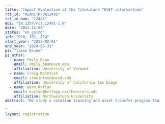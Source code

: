 ```yaml
---
title: "Impact Evaluation of the Titukulane TEVET intervention"
rct_id: "AEARCTR-0012481"
rct_id_num: "12481"
doi: "10.1257/rct.12481-1.0"
date: "2023-12-04"
status: "on_going"
jel: "O10, J01, J24"
start_year: "2022-02-01"
end_year: "2024-05-31"
pi: "lasse Brune"
pi_other:
  - name: Emily Beam
    email: emily.beam@uvm.edu
    affiliation: University of Vermont
  - name: Craig McIntosh
    email: ctmcintosh@ucsd.edu
    affiliation: University of California San Diego
  - name: Dean Karlan
    email: karlan@kellogg.northwestern.edu
    affiliation: Northwestern University
abstract: "We study a vocation training and asset transfer program that is part of the USAID Titukulane Reslience Food Security Activity in Malawi. in Malawi. The purpose of the study is to evaluate the impacts of participation by eligible youths in Titukulane's TEVET (Technical, Entrepreneurial and Vocational Education and Training) intervention that combines informal vocational training delivered by a local artisan with cash asset transfers. Participation offers were randomized individually after assessment of eligibility by the partner and assignment to potential trainers. We used an oversubscription design: for trainers assigned to more than five eligible and interested potential participants, five individuals were randomly selected to be invited to the program, and the remainder make up the control group.
"
layout: registration
---
```


